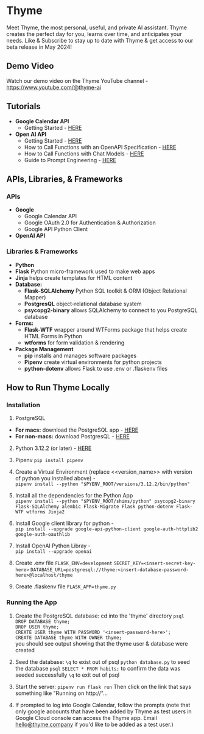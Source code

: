 # Thyme
Meet Thyme, the most personal, useful, and private AI assistant. Thyme creates the perfect day for you, learns over time, and anticipates your needs. Like & Subscribe to stay up to date with Thyme & get access to our beta release in May 2024!

## Demo Video
Watch our demo video on the Thyme YouTube channel - https://www.youtube.com/@thyme-ai


## Tutorials
  - **Google Calendar API** 
    - Getting Started - [HERE](https://developers.google.com/calendar/api/quickstart/python)
  - **Open AI API**
    - Getting Started - [HERE](https://platform.openai.com/docs/quickstart)
    - How to Call Functions  with an OpenAPI Specification - [HERE](https://cookbook.openai.com/examples/function_calling_with_an_openapi_spec)
    - How to Call Functions with Chat Models - [HERE](https://cookbook.openai.com/examples/how_to_call_functions_with_chat_models)
     - Guide to Prompt Engineering - [HERE](https://platform.openai.com/docs/guides/prompt-engineering)

## APIs, Libraries, & Frameworks 
### APIs
- **Google**
    - Google Calendar API
    - Google OAuth 2.0 for Authentication & Authorization
    - Google API Python Client
- **OpenAI API**


### Libraries & Frameworks
- **Python**
- **Flask** Python micro-framework used to make web apps 
- **Jinja** helps create templates for HTML content  
- **Database:**
    - **Flask-SQLAlchemy** Python SQL toolkit & ORM (Object Relational Mapper)
    - **PostgresQL** object-relational database system 
    - **psycopg2-binary** allows SQLAlchemy to connect to you PostgreSQL database
- **Forms:**
    - **Flask-WTF** wrapper around WTForms package that helps create HTML Forms in Python
    - **wtforms** for form validation & rendering
- **Package Management**
    - **pip** installs and manages software packages
    - **Pipenv** create virtual environments for python projects
    - **python-dotenv** allows Flask to use .env or .flaskenv files
   

## How to Run Thyme Locally
### Installation
1) PostgreSQL
- **For macs:** download the PostgreSQL app - [HERE](https://postgresapp.com/)
- **For non-macs:** download PostgresQL - [HERE]( https://www.postgresql.org/download/)  

2) Python 3.12.2 (or later) - [HERE](https://www.python.org/downloads/)

3) Pipenv ```pip install pipenv```    

4) Create a Virtual Environment (replace <<version_name>> with version of python you installed above) -  
```pipenv install --python "$PYENV_ROOT/versions/3.12.2/bin/python"```

5) Install all the dependencies for the Python App  
```pipenv install --python "$PYENV_ROOT/shims/python" psycopg2-binary Flask-SQLAlchemy alembic Flask-Migrate Flask python-dotenv Flask-WTF wtforms Jinja2```

6) Install Google client library for python -  
```pip install --upgrade google-api-python-client google-auth-httplib2 google-auth-oauthlib```

7) Install OpenAI Python Libray -  
```pip install --upgrade openai```

8) Create .env file 
```FLASK_ENV=development```
```SECRET_KEY=<insert-secret-key-here>```
```DATABASE_URL=postgresql://thyme:<insert-database-password-here>@localhost/thyme```    

9) Create .flaskenv file
```FLASK_APP=thyme.py```    


### Running the App
1) Create the PostgreSQL database:
cd into the 'thyme' directory
```psql```    
```DROP DATABASE thyme;```    
```DROP USER thyme;```    
```CREATE USER thyme WITH PASSWORD '<insert-password-here>';```    
```CREATE DATABASE thyme WITH OWNER thyme;```    
you should see output showing that the thyme user & database were created

2) Seed the database: 
```\q``` to exist out of psql
```python database.py``` to seed the database 
```psql```
```SELECT * FROM habits;``` to confirm the data was seeded successfully 
```\q``` to exit out of psql

3) Start the server: 
```pipenv run flask run```
Then click on the link that says something like "Running on http://"...

4) If prompted to log into Google Calendar, follow the prompts
(note that only google accounts that have been added by Thyme as test users in Google Cloud console can access the 
Thyme app. Email [hello@thyme.company](hello@thyme.company) if you'd like to be added as a test user.)
